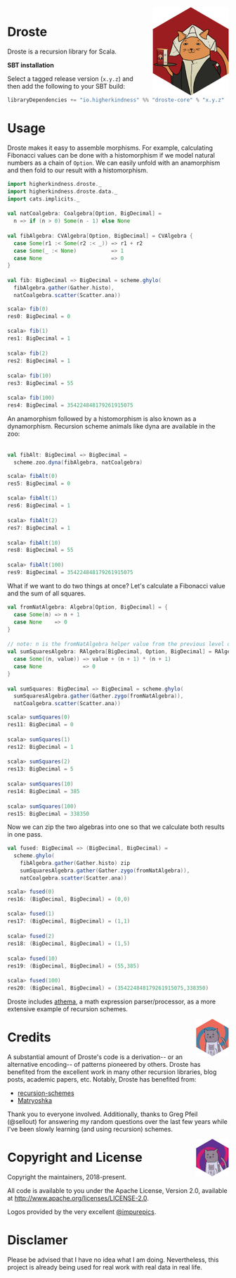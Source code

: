<img align="right" src="logos/droste_cocoa.png" height="200px" style="padding-left: 20px"/>

# Droste

Droste is a recursion library for Scala.

**SBT installation**

Select a tagged release version (`x.y.z`) and then add the following
to your SBT build:

```scala
libraryDependencies += "io.higherkindness" %% "droste-core" % "x.y.z"
```

# Usage

Droste makes it easy to assemble morphisms. For example, calculating
Fibonacci values can be done with a histomorphism if we model natural
numbers as a chain of `Option`. We can easily unfold with an
anamorphism and then fold to our result with a histomorphism.

```scala
import higherkindness.droste._
import higherkindness.droste.data._
import cats.implicits._

val natCoalgebra: Coalgebra[Option, BigDecimal] =
  n => if (n > 0) Some(n - 1) else None

val fibAlgebra: CVAlgebra[Option, BigDecimal] = CVAlgebra {
  case Some(r1 :< Some(r2 :< _)) => r1 + r2
  case Some(_ :< None)           => 1
  case None                      => 0
}

val fib: BigDecimal => BigDecimal = scheme.ghylo(
  fibAlgebra.gather(Gather.histo),
  natCoalgebra.scatter(Scatter.ana))
```

```scala
scala> fib(0)
res0: BigDecimal = 0

scala> fib(1)
res1: BigDecimal = 1

scala> fib(2)
res2: BigDecimal = 1

scala> fib(10)
res3: BigDecimal = 55

scala> fib(100)
res4: BigDecimal = 354224848179261915075
```

An anamorphism followed by a histomorphism is also known as a
dynamorphism. Recursion scheme animals like dyna are available
in the zoo:

```scala

val fibAlt: BigDecimal => BigDecimal =
  scheme.zoo.dyna(fibAlgebra, natCoalgebra)
```

```scala
scala> fibAlt(0)
res5: BigDecimal = 0

scala> fibAlt(1)
res6: BigDecimal = 1

scala> fibAlt(2)
res7: BigDecimal = 1

scala> fibAlt(10)
res8: BigDecimal = 55

scala> fibAlt(100)
res9: BigDecimal = 354224848179261915075
```

What if we want to do two things at once? Let's calculate a
Fibonacci value and the sum of all squares.

```scala
val fromNatAlgebra: Algebra[Option, BigDecimal] = {
  case Some(n) => n + 1
  case None    => 0
}

// note: n is the fromNatAlgebra helper value from the previous level of recursion
val sumSquaresAlgebra: RAlgebra[BigDecimal, Option, BigDecimal] = RAlgebra {
  case Some((n, value)) => value + (n + 1) * (n + 1)
  case None             => 0
}

val sumSquares: BigDecimal => BigDecimal = scheme.ghylo(
  sumSquaresAlgebra.gather(Gather.zygo(fromNatAlgebra)),
  natCoalgebra.scatter(Scatter.ana))
```

```scala
scala> sumSquares(0)
res11: BigDecimal = 0

scala> sumSquares(1)
res12: BigDecimal = 1

scala> sumSquares(2)
res13: BigDecimal = 5

scala> sumSquares(10)
res14: BigDecimal = 385

scala> sumSquares(100)
res15: BigDecimal = 338350
```

Now we can zip the two algebras into one so that we calculate
both results in one pass.

```scala
val fused: BigDecimal => (BigDecimal, BigDecimal) =
  scheme.ghylo(
    fibAlgebra.gather(Gather.histo) zip
    sumSquaresAlgebra.gather(Gather.zygo(fromNatAlgebra)),
    natCoalgebra.scatter(Scatter.ana))
```

```scala
scala> fused(0)
res16: (BigDecimal, BigDecimal) = (0,0)

scala> fused(1)
res17: (BigDecimal, BigDecimal) = (1,1)

scala> fused(2)
res18: (BigDecimal, BigDecimal) = (1,5)

scala> fused(10)
res19: (BigDecimal, BigDecimal) = (55,385)

scala> fused(100)
res20: (BigDecimal, BigDecimal) = (354224848179261915075,338350)
```

Droste includes [athema](athema), a math expression parser/processor,
as a more extensive example of recursion schemes.

<img align="right" src="logos/droste_psychedelic_1.png" height="85px" style="padding-left: 5px"/>

# Credits

A substantial amount of Droste's code is a derivation-- or an
alternative encoding-- of patterns pioneered by others. Droste has
benefited from the excellent work in many other recursion libraries,
blog posts, academic papers, etc. Notably, Droste has benefited from:

- [recursion-schemes](https://github.com/ekmett/recursion-schemes)
- [Matryoshka](https://github.com/slamdata/matryoshka)

Thank you to everyone involved. Additionally, thanks to Greg Pfeil
(@sellout) for answering my random questions over the last few years
while I've been slowly learning (and using recursion) schemes.

<img align="right" src="logos/droste_psychedelic_2.png" height="85px" style="padding-left: 5px"/>

# Copyright and License

Copyright the maintainers, 2018-present.

All code is available to you under the Apache License, Version 2.0,
available at http://www.apache.org/licenses/LICENSE-2.0.

Logos provided by the very excellent [@impurepics](https://twitter.com/impurepics).

# Disclamer

Please be advised that I have no idea what I am doing.
Nevertheless, this project is already being used for real
work with real data in real life.
